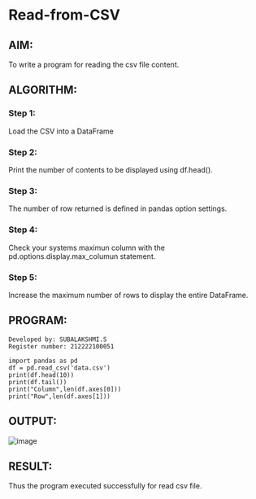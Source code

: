 # Read-from-CSV

## AIM:
To write a program for reading the csv file content.

## ALGORITHM:
### Step 1:
Load the CSV into a DataFrame
### Step 2:
Print the number of contents to be displayed using df.head().
### Step 3:
The number of row returned is defined in pandas option settings.
### Step 4:
Check your systems maximun column with the pd.options.display.max_columun statement.
### Step 5:
Increase the maximum number of rows to display the entire DataFrame.
## PROGRAM:
~~~
Developed by: SUBALAKSHMI.S
Register number: 212222100051

import pandas as pd
df = pd.read_csv('data.csv')
print(df.head(10))
print(df.tail())
print("Column",len(df.axes[0]))
print("Row",len(df.axes[1]))
~~~

## OUTPUT:
![image](https://github.com/Subalakshmisuresh/Read-from-CSV/assets/121957896/c7c295b5-4d3d-4dba-830d-17891709ae5b)


## RESULT:
Thus the program executed successfully for read csv file.
